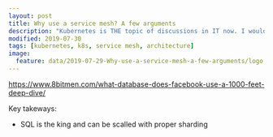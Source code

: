 ```yaml
---
layout: post
title: Why use a service mesh? A few arguments
description: "Kubernetes is THE topic of discussions in IT now. I would argue that it is only an intermediate step."
modified: 2019-07-30
tags: [kubernetes, k8s, service mesh, architecture]
image:
  feature: data/2019-07-29-Why-use-a-service-mesh-a-few-arguments/logo.jpg
---
```


https://www.8bitmen.com/what-database-does-facebook-use-a-1000-feet-deep-dive/

Key takeways:

- SQL is the king and can be scalled with proper sharding 
